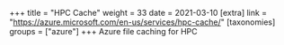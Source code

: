 +++
title = "HPC Cache"
weight = 33
date = 2021-03-10
[extra]
link = "https://azure.microsoft.com/en-us/services/hpc-cache/"
[taxonomies]
groups = ["azure"]
+++
Azure file caching for HPC

